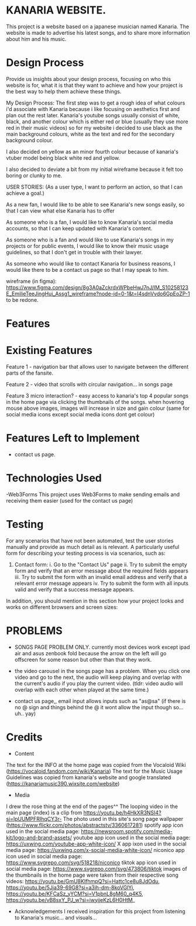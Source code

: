 # KANARIA WEBSITE.
This project is a website based on a japanese musician named Kanaria. The website is made to advertise his latest songs, and to share more information about him and his music.

# Design Process
Provide us insights about your design process, focusing on who this website is for, what it is that they want to achieve and how your project is the best way to help them achieve these things.

My Design Process:
The first step was to get a rough idea of what colours i'd associate with Kanaria because i like focusing on aesthetics first and plan out the rest later.
Kanaria's youtube songs usually consist of white, black, and another colour which is either red or blue (usually they use more red in their music videos) so for my website i decided to use black as the main background colours, white as the text and red for the secondary background colour.

I also decided on yellow as an minor fourth colour because of kanaria's vtuber model being black white red and yellow.

I also decided to deviate a bit from my initial wireframe because it felt too boring or clunky to me.

USER STORIES:
(As a user type, I want to perform an action, so that I can achieve a goal.)

As a new fan, I would like to be able to see Kanaria's new songs easily, so that I can view what else Kanaria has to offer

As someone who is a fan, I would like to know Kanaria's social media accounts, so that I can keep updated with Kanaria's content.


As someone who is a fan and would like to use Kanaria's songs in my projects or for public events, I would like to know their music usage guidelines, so that I don't get in trouble with their lawyer.

As someone who would like to contact Kanaria for business reasons, I would like there to be a contact us page so that I may speak to him.

wireframe (in figma): https://www.figma.com/design/8g3A0aZckrdxWPbeHwJ7nJ/IM_S10258123E_EmilieTeeJingHui_Assg1_wireframe?node-id=0-1&t=I4sdnVvdo6GpEoZP-1 
to be redone.

# Features
# Existing Features
Feature 1 - navigation bar that allows user to navigate between the different parts of the fansite.

Feature 2 - video that scrolls with circular navigation... in songs page

Feature 3 micro interaction? - easy access to kanaria's top 4 popular songs in the home page via clicking the thumbnails of the songs. when hovering mouse above images, images will increase in size and gain colour (same for social media icons except social media icons dont get colour)

# Features Left to Implement
- contact us page.


# Technologies Used
-Web3Forms
This project uses Web3Forms to make sending emails and receiving them easier (used for the contact us page)

# Testing
For any scenarios that have not been automated, test the user stories manually and provide as much detail as is relevant. A particularly useful form for describing your testing process is via scenarios, such as:
1. Contact form:
i. Go to the "Contact Us" page
ii. Try to submit the empty form and verify that an error message about the required fields appears
iii. Try to submit the form with an invalid email address and verify that a relevant error message appears
iv. Try to submit the form with all inputs valid and verify that a success message appears.

In addition, you should mention in this section how your project looks and works on different browsers and screen sizes:



# PROBLEMS
- SONGS PAGE PROBLEM ONLY. currently most devices work except ipad air and asus zenbook fold because the arrow on the left will go offscreen for some reason but other than that they work. 

- the video carousel in the songs page has a problem. When you click one video and go to the next, the audio will keep playing and overlap with the current's audio if you play the current video. (tldr: video audio will overlap with each other when played at the same time.)

- contact us page,, email input allows inputs such as "as@sa" (if there is no @ sign and things behind the @ it wont allow the input though so... uh.. yay)

# Credits
- Content

The text for the INFO at the home page was copied from the Vocaloid Wiki (https://vocaloid.fandom.com/wiki/Kanaria)
The text for the Music Usage Guidelines was copied from kanaria's website and google translated (https://kanariamusic390.wixsite.com/website)
- Media

I drew the rose thing at the end of the pages^^
The looping video in the main page (index) is a clip from https://youtu.be/h4HkXR3NSI4?si=lpUUMPFRIhqCY3r- 
The photo used in this site's song page wallpaper (https://www.flickr.com/photos/abstractstv/3360617281)
spotify app icon used in the social media page: https://newsroom.spotify.com/media-kit/logo-and-brand-assets/ 
youtube app icon used in the social media page: https://uxwing.com/youtube-app-white-icon/
X app ixon used in the social media page: https://uxwing.com/x-social-media-white-icon/
niconico app icon used in social media page: https://www.svgrepo.com/svg/518218/niconico
tiktok app icon used in social media page: https://www.svgrepo.com/svg/473806/tiktok
images of the thumbnails in the home page were taken from their respective song videos: https://youtu.be/GmU8KIfhmpQ?si=Hattc1ce8u8JdOdu, https://youtu.be/5Jja39-69G8?si=a3ih-dm-8koVGlYi, https://youtu.be/KFCaSz_yYCM?si=V1pbnL8gM60_q4K5, https://youtu.be/vB8sxY_PJ_w?si=iwyjjeKzL6H0HtM_

- Acknowledgements
I received inspiration for this project from listening to Kanaria's music... and visuals...